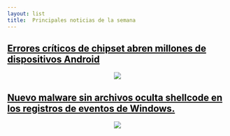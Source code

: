 ```yaml
---
layout: list
title:  Principales noticias de la semana 
---
```


<!-- ## <span style="color:black">Nuevo malware sin archivos oculta shellcode en los registros de eventos de Windows</span> -->
## <a href="https://rac00nsp.github.io/news/newsposts/chipset.md" title="ir a noticia" style="color:black">Errores críticos de chipset abren millones de dispositivos Android</a> <!-- &nbsp; ![image](/assets/icons/logomalware.png)--> <!-- &nbsp; ![image](/assets/icons/rsz_python-logo.png) -->

<p align="center"><img src="https://Rac00nSP.github.io/assets/img/malware-ciberataques.jpg"></p>

<!-- ## <span style="color:black">Nuevo malware sin archivos oculta shellcode en los registros de eventos de Windows</span> -->
## <a href="https://rac00nsp.github.io/news/newsposts/index.md" title="ir a noticia" style="color:black">Nuevo malware sin archivos oculta shellcode en los registros de eventos de Windows.</a> <!-- &nbsp; ![image](/assets/icons/logomalware.png)--> <!-- &nbsp; ![image](/assets/icons/rsz_python-logo.png) -->

<!--<li>
  <a href="https://dirtyc00n.github.io/news/newpost.md" class="h4 flip-title"><span>prueba</span></a>
  <time class="heading faded fine" datetime=""></time>
</li>--> 

<p align="center"><img src="https://Rac00nSP.github.io/assets/img/malware-ciberataques.jpg"></p>
